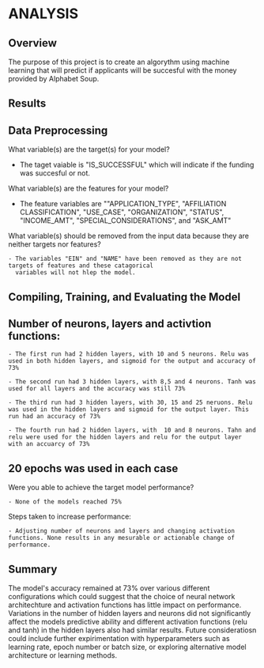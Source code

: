 # **ANALYSIS**


## **Overview**
  The purpose of this project is to create an algorythm using machine learning that will predict if applicants will be succesful with the money provided by Alphabet Soup.
  
## **Results**
## **Data Preprocessing**

   What variable(s) are the target(s) for your model? 
  
  - The taget vaiable is "IS_SUCCESSFUL" which will indicate if the funding was succesful or not.
  
   What variable(s) are the features for your model?

   - The feature variables are ""APPLICATION_TYPE", "AFFILIATION CLASSIFICATION", "USE_CASE", "ORGANIZATION", "STATUS", "INCOME_AMT", "SPECIAL_CONSIDERATIONS", and 
       "ASK_AMT"
  
  What variable(s) should be removed from the input data because they are neither targets nor features? 
    
    - The variables "EIN" and "NAME" have been removed as they are not targets of features and these catagorical 
      variables will not hlep the model.

## **Compiling, Training, and Evaluating the Model**

  ## Number of neurons, layers and activtion functions:
  
    - The first run had 2 hidden layers, with 10 and 5 neurons. Relu was used in both hidden layers, and sigmoid for the output and accuracy of 73%
  
    - The second run had 3 hidden layers, with 8,5 and 4 neurons. Tanh was used for all layers and the accuracy was still 73%
  
    - The third run had 3 hidden layers, with 30, 15 and 25 neruons. Relu was used in the hidden layers and sigmoid for the output layer. This run had an accuracy of 73%
  
    - The fourth run had 2 hidden layers, with  10 and 8 neurons. Tahn and relu were used for the hidden layers and relu for the output layer with an accuarcy of 73%

 ## 20 epochs was used in each case
  
  Were you able to achieve the target model performance? 
  
    - None of the models reached 75%
    
  Steps taken to increase performance:
  
    - Adjusting number of neurons and layers and changing activation functions. None results in any mesurable or actionable change of performance.
  
  
## **Summary**

The model's accuracy remained at 73% over various different configurations which could suggest that the choice of neural network architechture and activation functions has little impact on performance.
Variations in the number of hidden layers and neurons did not significantly affect the models predictive ability and different activation functions (relu and tanh) in the hidden layers also had similar results. Future consideratiosn could include further expirimentation with hyperparameters such as learning rate, epoch number or batch size, or exploring alternative model architecture or learning methods.
